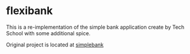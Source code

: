 # flexibank

This is a re-implementation of the simple bank application create by Tech School with some additional spice.

Original project is located at [simplebank](https://github.com/techschool/simplebank) 
